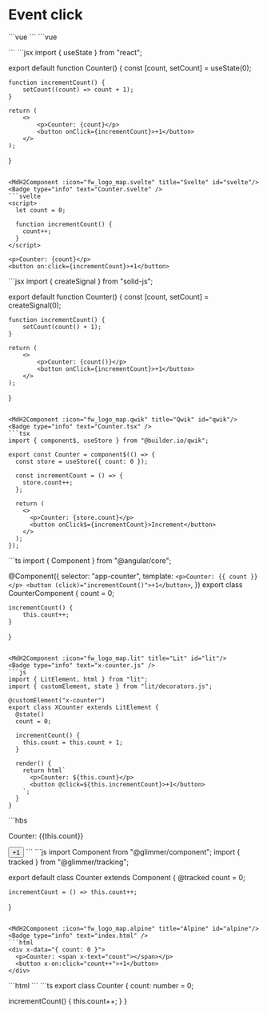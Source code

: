 # Event click

<script setup>
import { fw_logo_map } from '../common/config';
import MdH2Component from '../components/MdH2Component.vue'
</script>

<MdH2Component :icon="fw_logo_map.vue" title="Vue2" id="vue2"/>
<Badge type="info" text="Counter.vue" />
```vue
<script>
export default {
  data() {
    return {
      count: 0,
    };
  },
  methods: {
    incrementCount() {
      this.count++;
    },
  },
};
</script>

<template>
  <div>
    <p>Counter: {{ count }}</p>
    <button @click="incrementCount">+1</button>
  </div>
</template>
```

<MdH2Component :icon="fw_logo_map.vue" title="Vue3" id="vue3"/>
<Badge type="info" text="Counter.vue" />
```vue
<script setup>
import { ref } from "vue";
const count = ref(0);

function incrementCount() {
    count.value++;
}
</script>

<template>
  <p>Counter: {{ count }}</p>
  <button @click="incrementCount">+1</button>
</template>
```

<MdH2Component :icon="fw_logo_map.react" title="React" id="react"/>
<Badge type="info" text="Counter.jsx" />
```jsx
import { useState } from "react";

export default function Counter() {
    const [count, setCount] = useState(0);

    function incrementCount() {
        setCount((count) => count + 1);
    }

    return (
        <>
            <p>Counter: {count}</p>
            <button onClick={incrementCount}>+1</button>
        </>
    );
}
```

<MdH2Component :icon="fw_logo_map.svelte" title="Svelte" id="svelte"/>
<Badge type="info" text="Counter.svelte" />
```svelte
<script>
  let count = 0;

  function incrementCount() {
    count++;
  }
</script>

<p>Counter: {count}</p>
<button on:click={incrementCount}>+1</button>
```

<MdH2Component :icon="fw_logo_map.solidJS" title="SolidJS" id="solidJS"/>
<Badge type="info" text="Counter.vue" />
```jsx
import { createSignal } from "solid-js";

export default function Counter() {
    const [count, setCount] = createSignal(0);

    function incrementCount() {
        setCount(count() + 1);
    }

    return (
        <>
            <p>Counter: {count()}</p>
            <button onClick={incrementCount}>+1</button>
        </>
    );
}
```

<MdH2Component :icon="fw_logo_map.qwik" title="Qwik" id="qwik"/>
<Badge type="info" text="Counter.tsx" />
```tsx
import { component$, useStore } from "@builder.io/qwik";

export const Counter = component$(() => {
  const store = useStore({ count: 0 });

  const incrementCount = () => {
    store.count++;
  };

  return (
    <>
      <p>Counter: {store.count}</p>
      <button onClick$={incrementCount}>Increment</button>
    </>
  );
});
```

<MdH2Component :icon="fw_logo_map.angular" title="Angular" id="angular"/>
<Badge type="info" text="counter.component.ts" />
```ts
import { Component } from "@angular/core";

@Component({
    selector: "app-counter",
    template: `
    <p>Counter: {{ count }}</p>
        <button (click)="incrementCount()">+1</button>
    `,
})
export class CounterComponent {
    count = 0;

    incrementCount() {
        this.count++;
    }
}
```

<MdH2Component :icon="fw_logo_map.lit" title="Lit" id="lit"/>
<Badge type="info" text="x-counter.js" />
```js
import { LitElement, html } from "lit";
import { customElement, state } from "lit/decorators.js";

@customElement("x-counter")
export class XCounter extends LitElement {
  @state()
  count = 0;

  incrementCount() {
    this.count = this.count + 1;
  }

  render() {
    return html`
      <p>Counter: ${this.count}</p>
      <button @click=${this.incrementCount}>+1</button>
    `;
  }
}
```

<MdH2Component :icon="fw_logo_map.ember" title="Ember" id="ember"/>
<Badge type="info" text="counter.hbs" />
```hbs
<p>Counter: {{this.count}}</p>
<button {{on "click" this.incrementCount}}>+1</button>
```
<Badge type="info" text="counter.js" />
```js
import Component from "@glimmer/component";
import { tracked } from "@glimmer/tracking";

export default class Counter extends Component {
    @tracked count = 0;

    incrementCount = () => this.count++;
}
```

<MdH2Component :icon="fw_logo_map.alpine" title="Alpine" id="alpine"/>
<Badge type="info" text="index.html" />
```html
<div x-data="{ count: 0 }">
  <p>Counter: <span x-text="count"></span></p>
  <button x-on:click="count++">+1</button>
</div>
```

<MdH2Component :icon="fw_logo_map.aurelia" title="Aurelia" id="aurelia"/>
<Badge type="info" text="counter.html" />
```html
<template>
  <p>Counter: ${count}</p>
  <button click.trigger="incrementCount()">+1</button>
</template>
```
```ts
export class Counter {
  count: number = 0;

  incrementCount() {
    this.count++;
  }
}
```